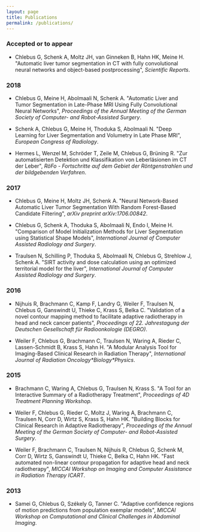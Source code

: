 ```yaml
---
layout: page
title: Publications
permalink: /publications/
---
```


### Accepted or to appear

- Chlebus G, Schenk A, Moltz JH, van Ginneken B, Hahn HK, Meine H. "Automatic liver tumor segmentation in CT with fully convolutional neural networks and object-based postprocessing", *Scientific Reports*.

### 2018

- Chlebus G, Meine H, Abolmaali N, Schenk A. "Automatic Liver and Tumor Segmentation in Late-Phase
  MRI Using Fully Convolutional Neural Networks", *Proceedings of the Annual Meeting of the German
  Society of Computer- and Robot-Assisted Surgery*.

- Schenk A, Chlebus G, Meine H, Thoduka S, Abolmaali N. "Deep Learning for Liver Segmentation and
  Volumetry in Late Phase MRI", *European Congress of Radiology*.
  
- Hermes L, Wenzel M, Schröder T, Zeile M, Chlebus G, Brüning R. "Zur automatisierten Detektion und
  Klassifikation von Leberläsionen im CT der Leber", *RöFo - Fortschritte auf dem Gebiet der
  Röntgenstrahlen und der bildgebenden Verfahren*.

### 2017

- Chlebus G, Meine H, Moltz JH, Schenk A. "Neural Network-Based Automatic Liver Tumor Segmentation
  With Random Forest-Based Candidate Filtering", *arXiv preprint arXiv:1706.00842*.

- Chlebus G, Schenk A, Thoduka S, Abolmaali N, Endo I, Meine H. "Comparison of Model Initialization
  Methods for Liver Segmentation using Statistical Shape Models", *International Journal of Computer
  Assisted Radiology and Surgery*.

- Traulsen N, Schilling P, Thoduka S, Abolmaali N, Chlebus G, Strehlow J, Schenk A. "SIRT activity
  and dose calculation using an optimized territorial model for the liver", *International Journal
  of Computer Assisted Radiology and Surgery*.

### 2016

- Nijhuis R, Brachmann C, Kamp F, Landry G, Weiler F, Traulsen N, Chlebus G, Ganswindt U, Thieke C,
  Krass S, Belka C. "Validation of a novel contour mapping method to facilitate adaptive
  radiotherapy in head and neck cancer patients", *Proceedings of 22. Jahrestagung der Deutschen
  Gesellschaft für Radioonkologie (DEGRO)*.

- Weiler F, Chlebus G, Brachmann C, Traulsen N, Waring A, Rieder C, Lassen-Schmidt B, Krass S, Hahn
  H. "A Modular Analysis Tool for Imaging-Based Clinical Research in Radiation Therapy",
  *International Journal of Radiation Oncology\*Biology\*Physics*.

### 2015

- Brachmann C, Waring A, Chlebus G, Traulsen N, Krass S. "A Tool for an Interactive Summary of a
  Radiotherapy Treatment", *Proceedings of 4D Treatment Planning Workshop*.

- Weiler F, Chlebus G, Rieder C, Moltz J, Waring A, Brachmann C, Traulsen N, Corr D, Wirtz S, Krass
  S, Hahn HK. "Building Blocks for Clinical Research in Adaptive Radiotherapy", *Proceedings of the
  Annual Meeting of the German Society of Computer- and Robot-Assisted Surgery*.

- Weiler F, Brachmann C, Traulsen N, Nijhuis R, Chlebus G, Schenk M, Corr D, Wirtz S, Ganswindt U,
  Thieke C, Belka C, Hahn HK. "Fast automated non-linear contour propagation for adaptive head and
  neck radiotherapy", *MICCAI Workshop on Imaging and Computer Assistance in Radiation Therapy
  ICART*.

### 2013

- Samei G, Chlebus G, Székely G, Tanner C. "Adaptive confidence regions of motion predictions from
  population exemplar models", *MICCAI Workshop on Computational and Clinical Challenges in
  Abdominal Imaging*.
